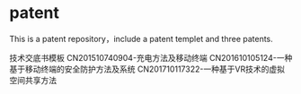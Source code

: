 # patent
This is a patent repository，include a patent templet and three patents.

技术交底书模板
CN201510740904-充电方法及移动终端
CN201610105124-一种基于移动终端的安全防护方法及系统
CN201710117322-一种基于VR技术的虚拟空间共享方法
